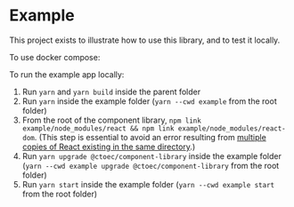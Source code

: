 # Example

This project exists to illustrate how to use this library, and to test it locally.

To use docker compose:

To run the example app locally:

1. Run `yarn` and `yarn build` inside the parent folder
1. Run `yarn` inside the example folder (`yarn --cwd example` from the root folder)
1. From the root of the component library, `npm link example/node_modules/react && npm link example/node_modules/react-dom`. (This step is essential to avoid an error resulting from [multiple copies of React existing in the same directory](https://github.com/facebook/react/issues/13991).)
1. Run `yarn upgrade @ctoec/component-library` inside the example folder (`yarn --cwd example upgrade @ctoec/component-library` from the root folder)
1. Run `yarn start` inside the example folder (`yarn --cwd example start` from the root folder)
